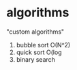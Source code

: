 # algorithms
"custom algorithms"
1) bubble sort O(N^2) 
2) quick sort O(log   
3) binary search         
   
       
 
 
   
  
  
 
